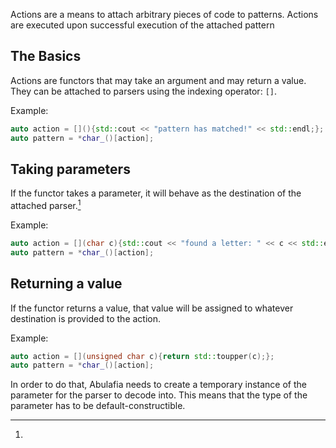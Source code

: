 Actions are a means to attach arbitrary pieces of code to patterns. Actions are executed upon successful execution of the attached pattern

## The Basics

Actions are functors that may take an argument and may return a value. They can be attached to parsers using the indexing operator: `[]`.

Example:
```c++
auto action = [](){std::cout << "pattern has matched!" << std::endl;};
auto pattern = *char_()[action];
```

## Taking parameters

If the functor takes a parameter, it will behave as the destination of the attached parser.[^1]

Example:
```c++
auto action = [](char c){std::cout << "found a letter: " << c << std::endl;};
auto pattern = *char_()[action];

```
## Returning a value

If the functor returns a value, that value will be assigned to whatever destination is provided to the action.

Example:
```c++
auto action = [](unsigned char c){return std::toupper(c);};
auto pattern = *char_()[action];

```
[^1]:
  In order to do that, Abulafia needs to create a temporary instance of the parameter for the parser to decode into. This means that the type of the parameter has to be default-constructible.